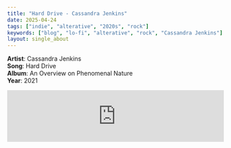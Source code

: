 ```yaml
---
title: "Hard Drive - Cassandra Jenkins"
date: 2025-04-24
tags: ["indie", "alterative", "2020s", "rock"] 
keywords: ["blog", "lo-fi", "alterative", "rock", "Cassandra Jenkins"] #["indie-rock", "alterative", "rock", "lo-fi", "new", "60s", "70s", "80s", "90s", "2000s", "2010s", "2020s"]
layout: single_about
---
```


**Artist**: Cassandra Jenkins \
**Song**: Hard Drive \
**Album**: An Overview on Phenomenal Nature \
**Year**: 2021

<iframe style="border: 0; width: 100%; height: 120px;" src="https://bandcamp.com/EmbeddedPlayer/album=1892268450/size=large/bgcol=ffffff/linkcol=0687f5/tracklist=false/artwork=small/track=970978597/transparent=true/" seamless><a href="https://cassandrajenkins.bandcamp.com/album/an-overview-on-phenomenal-nature">An Overview on Phenomenal Nature by Cassandra Jenkins</a></iframe>